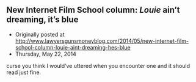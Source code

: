 ## New Internet Film School column: <em>Louie</em> ain’t dreaming, it’s blue

 * Originally posted at http://www.lawyersgunsmoneyblog.com/2014/05/new-internet-film-school-column-louie-aint-dreaming-hes-blue
 * Thursday, May 22, 2014

  curse you think I would’ve uttered when you encounter one and it should read just fine.